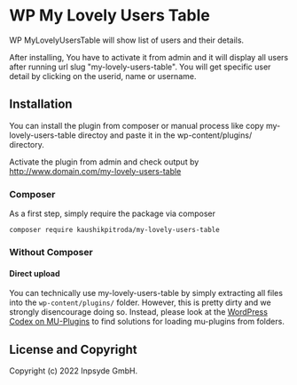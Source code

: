 # WP My Lovely Users Table

WP MyLovelyUsersTable will show list of users and their details.
 
After installing, You have to activate it from admin and it will display all users after running url slug "my-lovely-users-table". You will get specific user detail by clicking on the userid, name or username.


## Installation

You can install the plugin from composer or manual process like copy my-lovely-users-table directoy and paste it in the wp-content/plugins/ directory.

Activate the plugin from admin and check output by http://www.domain.com/my-lovely-users-table


### Composer

As a first step, simply require the package via composer

```composer require kaushikpitroda/my-lovely-users-table``` 

### Without Composer

#### Direct upload

You can technically use my-lovely-users-table by simply extracting all files into the `wp-content/plugins/` folder. However, this is pretty dirty and we strongly disencourage doing so.
Instead, please look at the [WordPress Codex on MU-Plugins](https://codex.wordpress.org/Must_Use_Plugins) to find solutions for loading mu-plugins from folders.

## License and Copyright

Copyright (c) 2022 Inpsyde GmbH.
